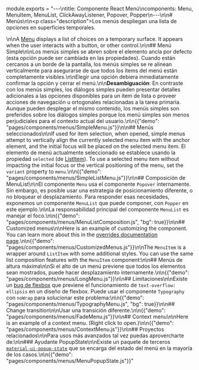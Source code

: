 module.exports = "---\ntitle: Componente React Menú\ncomponents: Menu, MenuItem, MenuList, ClickAwayListener, Popover, Popper\n---\n\n# Menús\n\n<p class=\"description\">Los menús despliegan una lista de opciones en superficies temporales.</p>\n\nA [Menu](https://material.io/design/components/menus.html) displays a list of choices on a temporary surface. It appears when the user interacts with a button, or other control.\n\n## Menú Simple\n\nLos menús simples se abren sobre el elemento ancla por defecto (esta opción puede ser cambiada en las propiedades). Cuando están cercanos a un borde de la pantalla, los menús simples se re alinean verticalmente para asegurarse de que todos los ítems del menú están completamente visibles.\n\nElegir una opción debiera inmediatamente confirmar la opción y cerrar el menú.\n\n**Desambiguación**: En contraste con los menús simples, los diálogos simples pueden presentar detalles adicionales a las opciones disponibles para un ítem de lista o proveer acciones de navegación u ortogonales relacionadas a la tarea primaria. Aunque pueden desplegar el mismo contenido, los menús simples son preferidos sobre los diálogos simples porque los menú simples son menos perjudiciales para el contexto actual del usuario.\n\n{{\"demo\": \"pages/components/menus/SimpleMenu.js\"}}\n\n## Menús seleccionados\n\nIf used for item selection, when opened, simple menus attempt to vertically align the currently selected menu item with the anchor element, and the initial focus will be placed on the selected menu item. El elemento de menú actualmente seleccionado se establece usando la propiedad `selected` (de [ListItem](/api/list-item/)). To use a selected menu item without impacting the initial focus or the vertical positioning of the menu, set the `variant` property to `menu`.\n\n{{\"demo\": \"pages/components/menus/SimpleListMenu.js\"}}\n\n## Composición de MenuList\n\nEl componente `Menu` usa el componente `Popover` internamente. Sin embargo, es posible usar una estrategia de posicionamiento diferente, o no bloquear el desplazamiento. Para responder esas necesidades, exponemos un componente `MenuList` que puede componer, con `Popper` en este ejemplo.\n\nLa responsabilidad principal del componente `MenuList` es manejar el foco.\n\n{{\"demo\": \"pages/components/menus/MenuListComposition.js\", \"bg\": true}}\n\n## Customized menus\n\nHere is an example of customizing the component. You can learn more about this in the [overrides documentation page](/customization/components/).\n\n{{\"demo\": \"pages/components/menus/CustomizedMenus.js\"}}\n\nThe `MenuItem` is a wrapper around `ListItem` with some additional styles. You can use the same list composition features with the `MenuItem` component:\n\n## Menús de altura máxima\n\nSi el alto de un menú previene que todos los elementos sean mostrados, puede hacer desplazamiento internamente.\n\n{{\"demo\": \"pages/components/menus/LongMenu.js\"}}\n\n## Limitaciones\n\nExiste un [bug de flexbox](https://bugs.chromium.org/p/chromium/issues/detail?id=327437) que previene el funcionamiento de `text-overflow: ellipsis` en un diseño de flexbox. Puede usar el componente `Typography` con `noWrap` para solucionar este problema:\n\n{{\"demo\": \"pages/components/menus/TypographyMenu.js\", \"bg\": true}}\n\n## Change transition\n\nUsar una transición diferente.\n\n{{\"demo\": \"pages/components/menus/FadeMenu.js\"}}\n\n## Context menu\n\nHere is an example of a context menu. (Right click to open.)\n\n{{\"demo\": \"pages/components/menus/ContextMenu.js\"}}\n\n## Proyectos relacionados\n\nPara usos más avanzados tal vez puedas aprovercharte de:\n\n### Ayudante PopupState\n\nExiste un paquete de terceros [`material-ui-popup-state`](https://github.com/jcoreio/material-ui-popup-state) que se encarga del estado del menú en la mayoría de los casos.\n\n{{\"demo\": \"pages/components/menus/MenuPopupState.js\"}}"